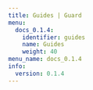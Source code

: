 ```yaml
---
title: Guides | Guard
menu:
  docs_0.1.4:
    identifier: guides
    name: Guides
    weight: 40
menu_name: docs_0.1.4
info:
  version: 0.1.4
---
```


